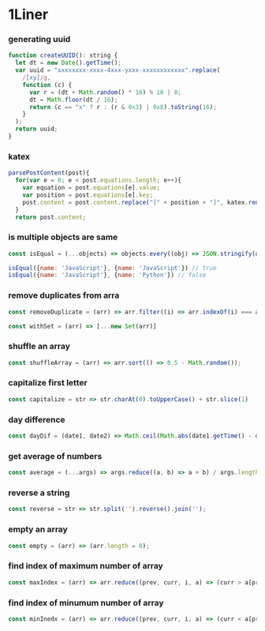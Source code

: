 # 1Liner
### generating uuid
```js
function createUUID(): string {
  let dt = new Date().getTime();
  var uuid = "xxxxxxxx-xxxx-4xxx-yxxx-xxxxxxxxxxxx".replace(
    /[xy]/g,
    function (c) {
      var r = (dt + Math.random() * 16) % 16 | 0;
      dt = Math.floor(dt / 16);
      return (c == "x" ? r : (r & 0x3) | 0x8).toString(16);
    }
  );
  return uuid;
}
```
### katex
```js
parsePostContent(post){
  for(var e = 0; e < post.equations.length; e++){
    var equation = post.equations[e].value;
    var position = post.equations[e].key;
    post.content = post.content.replace("[" + position + "]", katex.renderToString(equation));
  }
  return post.content;
```
### is multiple objects are same
```js
const isEqual = (...objects) => objects.every((obj) => JSON.stringify(obj) === JSON.stringify(objects[0]));

isEqual({name: 'JavaScript'}, {name: 'JavaScript'}) // true
isEqual({name: 'JavaScript'}, {name: 'Python'}) // false

```
### remove duplicates from arra
```js
const removeDuplicate = (arr) => arr.filter((i) => arr.indexOf(i) === arr.lastIndexOf(i));

const withSet = (arr) => [...new Set(arr)]
```
### shuffle an array
```js
const shuffleArray = (arr) => arr.sort(() => 0.5 - Math.random());
```
### capitalize first letter
```js
const capitalize = str => str.charAt(0).toUpperCase() + str.slice(1)
``` 
### day difference
```js
const dayDif = (date1, date2) => Math.ceil(Math.abs(date1.getTime() - date2.getTime()) / 86400000)
```
### get average of numbers
```js
const average = (...args) => args.reduce((a, b) => a + b) / args.length;
```
### reverse a string
```js
const reverse = str => str.split('').reverse().join('');
```
### empty an array
```js
const empty = (arr) => (arr.length = 0);
```
### find index of maximum number of array
```js
const maxIndex = (arr) => arr.reduce((prev, curr, i, a) => (curr > a[prev] ? i : prev), 0);
```
### find index of minumum number of array
```js
const minInedx = (arr) => arr.reduce((prev, curr, i, a) => (curr < a[prev] ? i : prev), 0);
```
